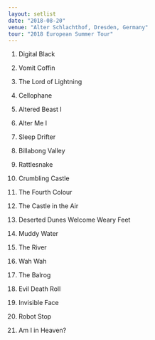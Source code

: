 ```yaml
---
layout: setlist
date: "2018-08-20"
venue: "Alter Schlachthof, Dresden, Germany"
tour: "2018 European Summer Tour"
---
```



 1. Digital Black

 2. Vomit Coffin

 3. The Lord of Lightning

 4. Cellophane

 5. Altered Beast I

 6. Alter Me I

 7. Sleep Drifter

 8. Billabong Valley

 9. Rattlesnake

10. Crumbling Castle

11. The Fourth Colour

12. The Castle in the Air

13. Deserted Dunes Welcome Weary Feet

14. Muddy Water

15. The River

16. Wah Wah

17. The Balrog

18. Evil Death Roll

19. Invisible Face

20. Robot Stop

21. Am I in Heaven?


